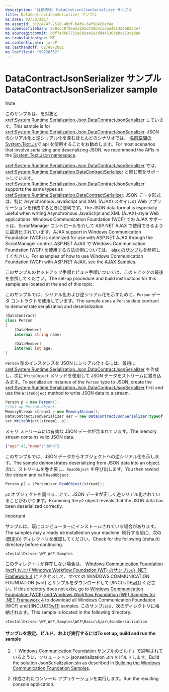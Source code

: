 ```yaml
---
description: '詳細情報: DataContractJsonSerializer サンプル'
title: DataContractJsonSerializer サンプル
ms.date: 03/30/2017
ms.assetid: 3c2c4747-7510-4bdf-b4fe-64f98428ef4a
ms.openlocfilehash: 258cd38f9ee532e5d750b4cabaa4214366835be7
ms.sourcegitcommit: ddf7edb67715a5b9a45e3dd44536dabc153c1de0
ms.translationtype: MT
ms.contentlocale: ja-JP
ms.lasthandoff: 02/06/2021
ms.locfileid: "99726352"
---
```

# <a name="datacontractjsonserializer-sample"></a><span data-ttu-id="d7442-103">DataContractJsonSerializer サンプル</span><span class="sxs-lookup"><span data-stu-id="d7442-103">DataContractJsonSerializer sample</span></span>

> [!NOTE]
> <span data-ttu-id="d7442-104">このサンプルは、を対象と <xref:System.Runtime.Serialization.Json.DataContractJsonSerializer> しています。</span><span class="sxs-lookup"><span data-stu-id="d7442-104">This sample is for <xref:System.Runtime.Serialization.Json.DataContractJsonSerializer>.</span></span> <span data-ttu-id="d7442-105">JSON のシリアル化と逆シリアル化を含むほとんどのシナリオでは、 [ 名前空間のSystem.Text.Js](../../../standard/serialization/system-text-json-overview.md)で api を使用することをお勧めします。</span><span class="sxs-lookup"><span data-stu-id="d7442-105">For most scenarios that involve serializing and deserializing JSON, we recommend the APIs in the [System.Text.Json namespace](../../../standard/serialization/system-text-json-overview.md).</span></span>

<span data-ttu-id="d7442-106"><xref:System.Runtime.Serialization.Json.DataContractJsonSerializer> では、<xref:System.Runtime.Serialization.DataContractSerializer> と同じ型をサポートしています。</span><span class="sxs-lookup"><span data-stu-id="d7442-106"><xref:System.Runtime.Serialization.Json.DataContractJsonSerializer> supports the same types as <xref:System.Runtime.Serialization.DataContractSerializer>.</span></span> <span data-ttu-id="d7442-107">JSON データ形式は、特に Asynchronous JavaScript and XML (AJAX) スタイルの Web アプリケーションを作成するときに便利です。</span><span class="sxs-lookup"><span data-stu-id="d7442-107">The JSON data format is especially useful when writing Asynchronous JavaScript and XML (AJAX)-style Web applications.</span></span> <span data-ttu-id="d7442-108">Windows Communication Foundation (WCF) での AJAX サポートは、ScriptManager コントロールを介して ASP.NET AJAX で使用できるように最適化されています。</span><span class="sxs-lookup"><span data-stu-id="d7442-108">AJAX support in Windows Communication Foundation (WCF) is optimized for use with ASP.NET AJAX through the ScriptManager control.</span></span> <span data-ttu-id="d7442-109">ASP.NET AJAX で Windows Communication Foundation (WCF) を使用する方法の例については、 [ajax のサンプル](ajax.md)を参照してください。</span><span class="sxs-lookup"><span data-stu-id="d7442-109">For examples of how to use Windows Communication Foundation (WCF) with ASP.NET AJAX, see the [AJAX Samples](ajax.md).</span></span>  
  
<span data-ttu-id="d7442-110">このサンプルのセットアップ手順とビルド手順については、このトピックの最後を参照してください。</span><span class="sxs-lookup"><span data-stu-id="d7442-110">The set-up procedure and build instructions for this sample are located at the end of this topic.</span></span>  
  
<span data-ttu-id="d7442-111">このサンプルでは、シリアル化および逆シリアル化を示すために、`Person` データ コントラクトを使用しています。</span><span class="sxs-lookup"><span data-stu-id="d7442-111">The sample uses a `Person` data contract to demonstrate serialization and deserialization.</span></span>  

```csharp
[DataContract]
class Person
{
    [DataMember]
    internal string name;

    [DataMember]
    internal int age;
}
```

 <span data-ttu-id="d7442-112">`Person` 型のインスタンスを JSON にシリアル化するには、最初に <xref:System.Runtime.Serialization.Json.DataContractJsonSerializer> を作成し、次に `WriteObject` メソッドを使用して JSON データをストリームに書き込みます。</span><span class="sxs-lookup"><span data-stu-id="d7442-112">To serialize an instance of the `Person` type to JSON, create the <xref:System.Runtime.Serialization.Json.DataContractJsonSerializer> first and use the `WriteObject` method to write JSON data to a stream.</span></span>  

```csharp
Person p = new Person();
//Set up Person object...
MemoryStream stream1 = new MemoryStream();
DataContractJsonSerializer ser = new DataContractJsonSerializer(typeof(Person));
ser.WriteObject(stream1, p);
```

 <span data-ttu-id="d7442-113">メモリ ストリームには有効な JSON データが含まれています。</span><span class="sxs-lookup"><span data-stu-id="d7442-113">The memory stream contains valid JSON data.</span></span>
  
```json  
{"age":42,"name":"John"}  
```  
  
 <span data-ttu-id="d7442-114">このサンプルでは、JSON データからオブジェクトへの逆シリアル化を示します。</span><span class="sxs-lookup"><span data-stu-id="d7442-114">The sample demonstrates deserializing from JSON data into an object.</span></span> <span data-ttu-id="d7442-115">次に、ストリームを巻き戻し、`ReadObject` を呼び出します。</span><span class="sxs-lookup"><span data-stu-id="d7442-115">You then rewind the stream and call `ReadObject`.</span></span>  

```csharp
Person p2 = (Person)ser.ReadObject(stream1);
```

 <span data-ttu-id="d7442-116">`p2` オブジェクトを調べることで、JSON データが正しく逆シリアル化されていることがわかります。</span><span class="sxs-lookup"><span data-stu-id="d7442-116">Examining the `p2` object reveals that the JSON data has been deserialized correctly.</span></span>  
  
> [!IMPORTANT]
> <span data-ttu-id="d7442-117">サンプルは、既にコンピューターにインストールされている場合があります。</span><span class="sxs-lookup"><span data-stu-id="d7442-117">The samples may already be installed on your machine.</span></span> <span data-ttu-id="d7442-118">続行する前に、次の (既定の) ディレクトリを確認してください。</span><span class="sxs-lookup"><span data-stu-id="d7442-118">Check for the following (default) directory before continuing.</span></span>  
>
> `<InstallDrive>:\WF_WCF_Samples`  
>
> <span data-ttu-id="d7442-119">このディレクトリが存在しない場合は、 [Windows Communication Foundation (wcf) および Windows Workflow Foundation (WF) のサンプルの .NET Framework 4](https://www.microsoft.com/download/details.aspx?id=21459) にアクセスして、すべての WINDOWS COMMUNICATION FOUNDATION (wcf) とサンプルをダウンロードして [!INCLUDE[wf1](../../../../includes/wf1-md.md)] ください。</span><span class="sxs-lookup"><span data-stu-id="d7442-119">If this directory does not exist, go to [Windows Communication Foundation (WCF) and Windows Workflow Foundation (WF) Samples for .NET Framework 4](https://www.microsoft.com/download/details.aspx?id=21459) to download all Windows Communication Foundation (WCF) and [!INCLUDE[wf1](../../../../includes/wf1-md.md)] samples.</span></span> <span data-ttu-id="d7442-120">このサンプルは、次のディレクトリに格納されます。</span><span class="sxs-lookup"><span data-stu-id="d7442-120">This sample is located in the following directory.</span></span>  
>
> `<InstallDrive>:\WF_WCF_Samples\WCF\Basic\Ajax\JsonSerialization`  
  
#### <a name="to-set-up-build-and-run-the-sample"></a><span data-ttu-id="d7442-121">サンプルを設定、ビルド、および実行するには</span><span class="sxs-lookup"><span data-stu-id="d7442-121">To set up, build and run the sample</span></span>  
  
1. <span data-ttu-id="d7442-122">「 [Windows Communication Foundation サンプルのビルド](building-the-samples.md)」で説明されているように、ソリューション jsonserialization .sln をビルドします。</span><span class="sxs-lookup"><span data-stu-id="d7442-122">Build the solution JsonSerialization.sln as described in [Building the Windows Communication Foundation Samples](building-the-samples.md).</span></span>  
  
2. <span data-ttu-id="d7442-123">作成されたコンソール アプリケーションを実行します。</span><span class="sxs-lookup"><span data-stu-id="d7442-123">Run the resulting console application.</span></span>  
